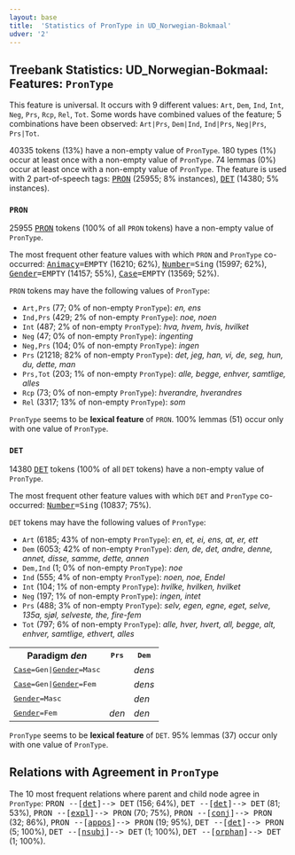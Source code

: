```yaml
---
layout: base
title:  'Statistics of PronType in UD_Norwegian-Bokmaal'
udver: '2'
---
```


## Treebank Statistics: UD_Norwegian-Bokmaal: Features: `PronType`

This feature is universal.
It occurs with 9 different values: `Art`, `Dem`, `Ind`, `Int`, `Neg`, `Prs`, `Rcp`, `Rel`, `Tot`.
Some words have combined values of the feature; 5 combinations have been observed: `Art|Prs`, `Dem|Ind`, `Ind|Prs`, `Neg|Prs`, `Prs|Tot`.

40335 tokens (13%) have a non-empty value of `PronType`.
180 types (1%) occur at least once with a non-empty value of `PronType`.
74 lemmas (0%) occur at least once with a non-empty value of `PronType`.
The feature is used with 2 part-of-speech tags: <tt><a href="no_bokmaal-pos-PRON.html">PRON</a></tt> (25955; 8% instances), <tt><a href="no_bokmaal-pos-DET.html">DET</a></tt> (14380; 5% instances).

### `PRON`

25955 <tt><a href="no_bokmaal-pos-PRON.html">PRON</a></tt> tokens (100% of all `PRON` tokens) have a non-empty value of `PronType`.

The most frequent other feature values with which `PRON` and `PronType` co-occurred: <tt><a href="no_bokmaal-feat-Animacy.html">Animacy</a></tt><tt>=EMPTY</tt> (16210; 62%), <tt><a href="no_bokmaal-feat-Number.html">Number</a></tt><tt>=Sing</tt> (15997; 62%), <tt><a href="no_bokmaal-feat-Gender.html">Gender</a></tt><tt>=EMPTY</tt> (14157; 55%), <tt><a href="no_bokmaal-feat-Case.html">Case</a></tt><tt>=EMPTY</tt> (13569; 52%).

`PRON` tokens may have the following values of `PronType`:

* `Art,Prs` (77; 0% of non-empty `PronType`): <em>en, ens</em>
* `Ind,Prs` (429; 2% of non-empty `PronType`): <em>noe, noen</em>
* `Int` (487; 2% of non-empty `PronType`): <em>hva, hvem, hvis, hvilket</em>
* `Neg` (47; 0% of non-empty `PronType`): <em>ingenting</em>
* `Neg,Prs` (104; 0% of non-empty `PronType`): <em>ingen</em>
* `Prs` (21218; 82% of non-empty `PronType`): <em>det, jeg, han, vi, de, seg, hun, du, dette, man</em>
* `Prs,Tot` (203; 1% of non-empty `PronType`): <em>alle, begge, enhver, samtlige, alles</em>
* `Rcp` (73; 0% of non-empty `PronType`): <em>hverandre, hverandres</em>
* `Rel` (3317; 13% of non-empty `PronType`): <em>som</em>

`PronType` seems to be **lexical feature** of `PRON`. 100% lemmas (51) occur only with one value of `PronType`.

### `DET`

14380 <tt><a href="no_bokmaal-pos-DET.html">DET</a></tt> tokens (100% of all `DET` tokens) have a non-empty value of `PronType`.

The most frequent other feature values with which `DET` and `PronType` co-occurred: <tt><a href="no_bokmaal-feat-Number.html">Number</a></tt><tt>=Sing</tt> (10837; 75%).

`DET` tokens may have the following values of `PronType`:

* `Art` (6185; 43% of non-empty `PronType`): <em>en, et, ei, ens, at, er, ett</em>
* `Dem` (6053; 42% of non-empty `PronType`): <em>den, de, det, andre, denne, annet, disse, samme, dette, annen</em>
* `Dem,Ind` (1; 0% of non-empty `PronType`): <em>noe</em>
* `Ind` (555; 4% of non-empty `PronType`): <em>noen, noe, Endel</em>
* `Int` (104; 1% of non-empty `PronType`): <em>hvilke, hvilken, hvilket</em>
* `Neg` (197; 1% of non-empty `PronType`): <em>ingen, intet</em>
* `Prs` (488; 3% of non-empty `PronType`): <em>selv, egen, egne, eget, selve, 135a, sjøl, selveste, the, fire-fem</em>
* `Tot` (797; 6% of non-empty `PronType`): <em>alle, hver, hvert, all, begge, alt, enhver, samtlige, ethvert, alles</em>

<table>
  <tr><th>Paradigm <i>den</i></th><th><tt>Prs</tt></th><th><tt>Dem</tt></th></tr>
  <tr><td><tt><tt><a href="no_bokmaal-feat-Case.html">Case</a></tt><tt>=Gen</tt>|<tt><a href="no_bokmaal-feat-Gender.html">Gender</a></tt><tt>=Masc</tt></tt></td><td></td><td><em>dens</em></td></tr>
  <tr><td><tt><tt><a href="no_bokmaal-feat-Case.html">Case</a></tt><tt>=Gen</tt>|<tt><a href="no_bokmaal-feat-Gender.html">Gender</a></tt><tt>=Fem</tt></tt></td><td></td><td><em>dens</em></td></tr>
  <tr><td><tt><tt><a href="no_bokmaal-feat-Gender.html">Gender</a></tt><tt>=Masc</tt></tt></td><td></td><td><em>den</em></td></tr>
  <tr><td><tt><tt><a href="no_bokmaal-feat-Gender.html">Gender</a></tt><tt>=Fem</tt></tt></td><td><em>den</em></td><td><em>den</em></td></tr>
</table>

`PronType` seems to be **lexical feature** of `DET`. 95% lemmas (37) occur only with one value of `PronType`.

## Relations with Agreement in `PronType`

The 10 most frequent relations where parent and child node agree in `PronType`:
<tt>PRON --[<tt><a href="no_bokmaal-dep-det.html">det</a></tt>]--> DET</tt> (156; 64%),
<tt>DET --[<tt><a href="no_bokmaal-dep-det.html">det</a></tt>]--> DET</tt> (81; 53%),
<tt>PRON --[<tt><a href="no_bokmaal-dep-expl.html">expl</a></tt>]--> PRON</tt> (70; 75%),
<tt>PRON --[<tt><a href="no_bokmaal-dep-conj.html">conj</a></tt>]--> PRON</tt> (32; 86%),
<tt>PRON --[<tt><a href="no_bokmaal-dep-appos.html">appos</a></tt>]--> PRON</tt> (19; 95%),
<tt>DET --[<tt><a href="no_bokmaal-dep-det.html">det</a></tt>]--> PRON</tt> (5; 100%),
<tt>DET --[<tt><a href="no_bokmaal-dep-nsubj.html">nsubj</a></tt>]--> DET</tt> (1; 100%),
<tt>DET --[<tt><a href="no_bokmaal-dep-orphan.html">orphan</a></tt>]--> DET</tt> (1; 100%).


